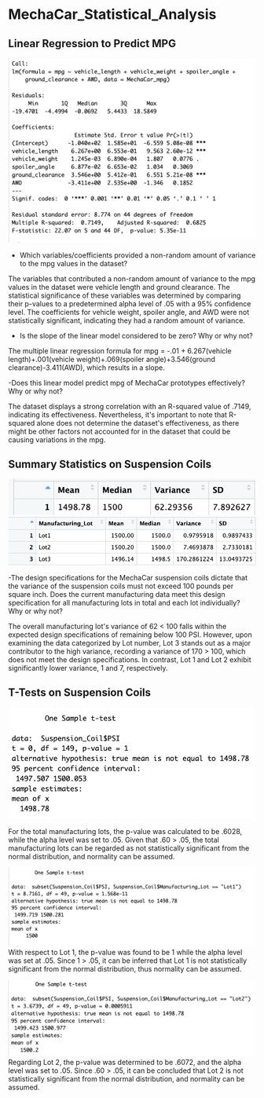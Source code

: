 # MechaCar_Statistical_Analysis

## Linear Regression to Predict MPG

![Deliverable1]( Images/Deliverable1.png)

- Which variables/coefficients provided a non-random amount of variance to the mpg values in the dataset?

The variables that contributed a non-random amount of variance to the mpg values in the dataset were vehicle length and ground clearance. The statistical significance of these variables was determined by comparing their p-values to a predetermined alpha level of .05 with a 95% confidence level. The coefficients for vehicle weight, spoiler angle, and AWD were not statistically significant, indicating they had a random amount of variance.

- Is the slope of the linear model considered to be zero? Why or why not?

The multiple linear regression formula for mpg = -.01 + 6.267(vehicle length)+.001(vehicle weight)+.069(spoiler angle)+3.546(ground clearance)-3.411(AWD), which results in a slope.

-Does this linear model predict mpg of MechaCar prototypes effectively? Why or why not?

The dataset displays a strong correlation with an R-squared value of .7149, indicating its effectiveness. Nevertheless, it's important to note that R-squared alone does not determine the dataset's effectiveness, as there might be other factors not accounted for in the dataset that could be causing variations in the mpg.

## Summary Statistics on Suspension Coils

![total_summary](Images/total_summary.png)
![lot_summary](Images/lot_summary.png)

-The design specifications for the MechaCar suspension coils dictate that the variance of the suspension coils must not exceed 100 pounds per square inch. Does the current manufacturing data meet this design specification for all manufacturing lots in total and each lot individually? Why or why not?

The overall manufacturing lot's variance of 62 < 100 falls within the expected design specifications of remaining below 100 PSI. However, upon examining the data categorized by Lot number, Lot 3 stands out as a major contributor to the high variance, recording a variance of 170 > 100, which does not meet the design specifications. In contrast, Lot 1 and Lot 2 exhibit significantly lower variance, 1 and 7, respectively.

## T-Tests on Suspension Coils
![lots_t_test](Images/lots_t_test.png)

For the total manufacturing lots, the p-value was calculated to be .6028, while the alpha level was set to .05. Given that .60 > .05, the total manufacturing lots can be regarded as not statistically significant from the normal distribution, and normality can be assumed.

![lot1_t_test](Images/lot1_t_test.png)
With respect to Lot 1, the p-value was found to be 1 while the alpha level was set at .05. Since 1 > .05, it can be inferred that Lot 1 is not statistically significant from the normal distribution, thus normality can be assumed.

![lot2_t_test](Images/lot2_t_test.png)
Regarding Lot 2, the p-value was determined to be .6072, and the alpha level was set to .05. Since .60 > .05, it can be concluded that Lot 2 is not statistically significant from the normal distribution, and normality can be assumed.

